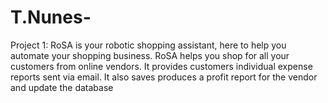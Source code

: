 # T.Nunes-
Project 1:
RoSA is your robotic shopping assistant, here to help you automate your shopping business. RoSA helps you shop for all your customers from online vendors. It provides customers individual expense reports sent via email. It also saves produces a profit report for the vendor and update the database
